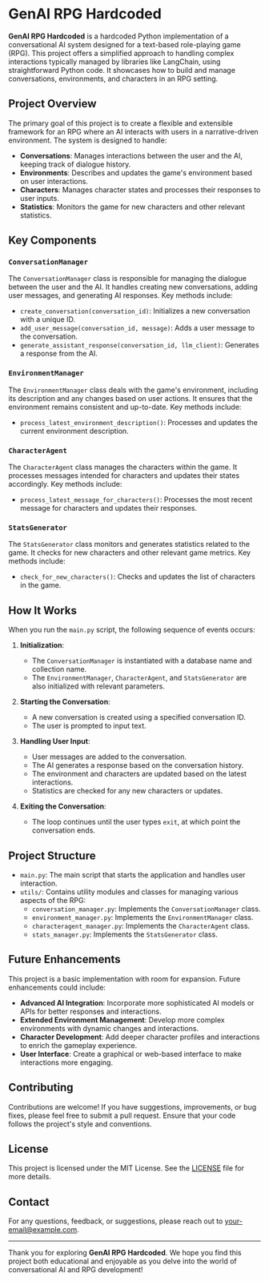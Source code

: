 # GenAI RPG Hardcoded

**GenAI RPG Hardcoded** is a hardcoded Python implementation of a conversational AI system designed for a text-based role-playing game (RPG). This project offers a simplified approach to handling complex interactions typically managed by libraries like LangChain, using straightforward Python code. It showcases how to build and manage conversations, environments, and characters in an RPG setting.

## Project Overview

The primary goal of this project is to create a flexible and extensible framework for an RPG where an AI interacts with users in a narrative-driven environment. The system is designed to handle:

- **Conversations**: Manages interactions between the user and the AI, keeping track of dialogue history.
- **Environments**: Describes and updates the game's environment based on user interactions.
- **Characters**: Manages character states and processes their responses to user inputs.
- **Statistics**: Monitors the game for new characters and other relevant statistics.

## Key Components

### `ConversationManager`

The `ConversationManager` class is responsible for managing the dialogue between the user and the AI. It handles creating new conversations, adding user messages, and generating AI responses. Key methods include:

- `create_conversation(conversation_id)`: Initializes a new conversation with a unique ID.
- `add_user_message(conversation_id, message)`: Adds a user message to the conversation.
- `generate_assistant_response(conversation_id, llm_client)`: Generates a response from the AI.

### `EnvironmentManager`

The `EnvironmentManager` class deals with the game's environment, including its description and any changes based on user actions. It ensures that the environment remains consistent and up-to-date. Key methods include:

- `process_latest_environment_description()`: Processes and updates the current environment description.

### `CharacterAgent`

The `CharacterAgent` class manages the characters within the game. It processes messages intended for characters and updates their states accordingly. Key methods include:

- `process_latest_message_for_characters()`: Processes the most recent message for characters and updates their responses.

### `StatsGenerator`

The `StatsGenerator` class monitors and generates statistics related to the game. It checks for new characters and other relevant game metrics. Key methods include:

- `check_for_new_characters()`: Checks and updates the list of characters in the game.

## How It Works

When you run the `main.py` script, the following sequence of events occurs:

1. **Initialization**:
   - The `ConversationManager` is instantiated with a database name and collection name.
   - The `EnvironmentManager`, `CharacterAgent`, and `StatsGenerator` are also initialized with relevant parameters.

2. **Starting the Conversation**:
   - A new conversation is created using a specified conversation ID.
   - The user is prompted to input text.

3. **Handling User Input**:
   - User messages are added to the conversation.
   - The AI generates a response based on the conversation history.
   - The environment and characters are updated based on the latest interactions.
   - Statistics are checked for any new characters or updates.

4. **Exiting the Conversation**:
   - The loop continues until the user types `exit`, at which point the conversation ends.

## Project Structure

- `main.py`: The main script that starts the application and handles user interaction.
- `utils/`: Contains utility modules and classes for managing various aspects of the RPG:
  - `conversation_manager.py`: Implements the `ConversationManager` class.
  - `environment_manager.py`: Implements the `EnvironmentManager` class.
  - `characteragent_manager.py`: Implements the `CharacterAgent` class.
  - `stats_manager.py`: Implements the `StatsGenerator` class.

## Future Enhancements

This project is a basic implementation with room for expansion. Future enhancements could include:

- **Advanced AI Integration**: Incorporate more sophisticated AI models or APIs for better responses and interactions.
- **Extended Environment Management**: Develop more complex environments with dynamic changes and interactions.
- **Character Development**: Add deeper character profiles and interactions to enrich the gameplay experience.
- **User Interface**: Create a graphical or web-based interface to make interactions more engaging.

## Contributing

Contributions are welcome! If you have suggestions, improvements, or bug fixes, please feel free to submit a pull request. Ensure that your code follows the project's style and conventions.

## License

This project is licensed under the MIT License. See the [LICENSE](LICENSE) file for more details.

## Contact

For any questions, feedback, or suggestions, please reach out to [your-email@example.com](mailto:your-email@example.com).

---

Thank you for exploring **GenAI RPG Hardcoded**. We hope you find this project both educational and enjoyable as you delve into the world of conversational AI and RPG development!

